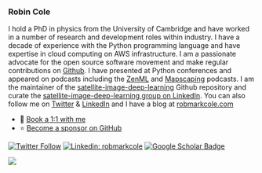### Robin Cole

I hold a PhD in physics from the University of Cambridge and have worked in a number of research and development roles within industry. I have a decade of experience with the Python programming language and have expertise in cloud computing on AWS infrastructure. I am a passionate advocate for the open source software movement and make regular contributions on [Github](https://github.com/robmarkcole). I have presented at Python conferences and appeared on podcasts including the [ZenML](https://podcast.zenml.io/satellite-vision-robin-cole) and [Mapscaping](https://mapscaping.com/podcasts/thermal-imagery-from-space/) podcasts. I am the maintainer of the [satellite-image-deep-learning](https://github.com/robmarkcole/satellite-image-deep-learning) Github repository and curate the [satellite-image-deep-learning group on LinkedIn](https://www.linkedin.com/groups/12698393/). You can also follow me on [Twitter](https://twitter.com/robmarkcole) & [LinkedIn](https://www.linkedin.com/in/robmarkcole/) and I have a blog at [robmarkcole.com](https://robmarkcole.com/)

- 💬 [Book a 1:1 with me](https://calendly.com/robmarkcole/)
- ⭐️ [Become a sponsor on GitHub](https://github.com/sponsors/robmarkcole)

[![Twitter Follow](https://img.shields.io/twitter/follow/robmarkcole?label=Follow)](https://twitter.com/robmarkcole)
[![Linkedin: robmarkcole](https://img.shields.io/badge/-Robin%20Cole-blue?style=flat-square&logo=Linkedin&logoColor=white&link=https://www.linkedin.com/in/robmarkcole/)](https://www.linkedin.com/in/robmarkcole/)
[![Google Scholar Badge](https://img.shields.io/badge/Google-Scholar-red)](https://scholar.google.com/citations?user=oHe5ozwAAAAJ&hl=en)

<img src="https://github-readme-stats.vercel.app/api?username=robmarkcole&&show_icons=true&theme=radical&bg_color=30,0d0d0d,191919&title_color=fff&text_color=fff&icon_color=79ff97">
